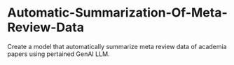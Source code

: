 # Automatic-Summarization-Of-Meta-Review-Data
Create a model that automatically summarize meta review data of academia papers using pertained GenAI LLM.

